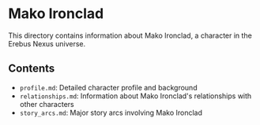 # Mako Ironclad

This directory contains information about Mako Ironclad, a character in the Erebus Nexus universe.

## Contents

- `profile.md`: Detailed character profile and background
- `relationships.md`: Information about Mako Ironclad's relationships with other characters
- `story_arcs.md`: Major story arcs involving Mako Ironclad
